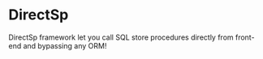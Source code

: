 # DirectSp
DirectSp framework let you call SQL store procedures directly from front-end and bypassing any ORM!




